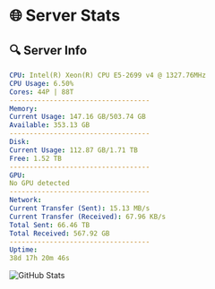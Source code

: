 # 🌐 Server Stats
## 🔍 Server Info
```yaml
CPU: Intel(R) Xeon(R) CPU E5-2699 v4 @ 1327.76MHz
CPU Usage: 6.50%
Cores: 44P | 88T
-----------------------------------
Memory:
Current Usage: 147.16 GB/503.74 GB
Available: 353.13 GB
-----------------------------------
Disk:
Current Usage: 112.87 GB/1.71 TB
Free: 1.52 TB
-----------------------------------
GPU:
No GPU detected
-----------------------------------
Network:
Current Transfer (Sent): 15.13 MB/s
Current Transfer (Received): 67.96 KB/s
Total Sent: 66.46 TB
Total Received: 567.92 GB
-----------------------------------
Uptime:
38d 17h 20m 46s
```
![GitHub Stats](https://img.shields.io/badge/Updated-2025-04-15_14:43:35-blue)